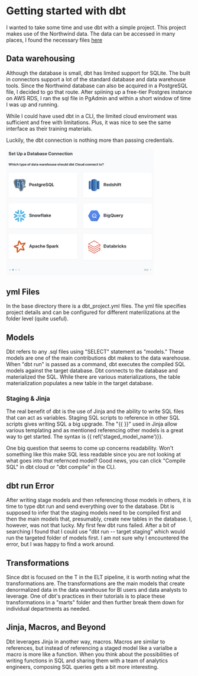 # Getting started with dbt

I wanted to take some time and use dbt with a simple project. This project makes use of the Northwind data. The data can be accessed in many places, I found the necessary files [here]('https://code.google.com/archive/p/northwindextended/downloads')

## Data warehousing

Although the database is small, dbt has limited support for SQLite. The built in connectors support a lot of the standard database and data warehouse tools. Since the Northwind database can also be acquired in a PostgreSQL file, I decided to go that route. After spiining up a free-tier Postgres instance on AWS RDS, I ran the sql file in PgAdmin and within a short window of time I was up and running. 

While I could have used dbt in a CLI, the limited cloud enviroment was sufficient and free with limitations. Plus, it was nice to see the same interface as their training materials. 

Luckily, the dbt connection is nothing more than passing credentials.

<img src=https://raw.githubusercontent.com/smithjustinm/dbt_northwind/main/Screen%20Shot%202021-08-11%20at%2010.30.14%20PM.png width="400" height="auto"/>

## yml Files

In the base directory there is a dbt_project.yml files. The yml file specifies project details and can be configured for different materilizations at the folder level (quite useful). 

## Models

Dbt refers to any .sql files using "SELECT" statement as "models." These models are one of the main contributions dbt makes to the data warehouse. When "dbt run" is passed as a command, dbt executes the compiled SQL models against the target database. Dbt connects to the database and materialized the SQL. While there are various materializations, the table materialization populates a new table in the target database. 

### Staging & Jinja 

The real benefit of dbt is the use of Jinja and the ability to write SQL files that can act as variables. Staging SQL scripts to reference in other SQL scripts gives writing SQL a big upgrade. The "{{ }}" used in Jinja allow various templating and as mentioned referencing other models is a great way to get started. The syntax is {{ ref('staged_model_name')}}. 

One big question that seems to come up concerns readability. Won't something like this make SQL less readable since you are not looking at what goes into that refernced model? Good news, you can click "Compile SQL" in dbt cloud or "dbt compile" in the CLI. 

## dbt run Error

After writing stage models and then referencing those models in others, it is time to type dbt run and send everything over to the database. Dbt is supposed to infer that the staging models need to be compiled first and then the main models that, presumably, create new tables in the database. I, however, was not that lucky. My first few dbt runs failed. After a bit of searching I found that I could use "dbt run -- target staging" which would run the targeted folder of models first. I am not sure why I encountered the error, but I was happy to find a work around. 

## Transformations

Since dbt is focused on the T in the ELT pipeline, it is worth noting what the transformations are. The transformations are the main models that create denormalized data in the data warehouse for BI users and data analysts to leverage. One of dbt's practices in their tutorials is to place these transformations in a "marts" folder and then further break them down for individual departments as needed. 

## Jinja, Macros, and Beyond

Dbt leverages Jinja in another way, macros. Macros are similar to references, but instead of referencing a staged model like a varialbe a macro is more like a function. When you think about the possibilities of writing functions in SQL and sharing them with a team of analytics engineers, composing SQL queries gets a bit more interesting. 

